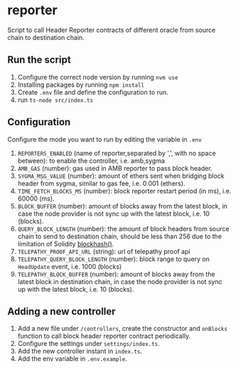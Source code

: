 # reporter

Script to call Header Reporter contracts of different oracle from source chain to destination chain.

## Run the script

1. Configure the correct node version by running `nvm use`
2. Installing packages by running `npm install`
3. Create `.env` file and define the configuration to run.
4. run `ts-node src/index.ts`

## Configuration

Configure the mode you want to run by editing the variable in `.env`

1. `REPORTERS_ENABLED` (name of reporter,separated by ',', with no space between): to enable the controller, i.e.
   amb,sygma
2. `AMB_GAS` (number): gas used in AMB reporter to pass block header.
3. `SYGMA_MSG_VALUE` (number): amount of ethers sent when bridging block header from sygma, similar to gas fee, i.e.
   0.001 (ethers).
4. `TIME_FETCH_BLOCKS_MS` (number): block reporter restart period (in ms), i.e. 60000 (ms).
5. `BLOCK_BUFFER` (number): amount of blocks away from the latest block, in case the node provider is not sync up with
   the latest block, i.e. 10 (blocks).
6. `QUERY_BLOCK_LENGTH` (number): the amount of block headers from source chain to send to destination chain, should be
   less than 256 due to the limitation of Solidity
   [blockhash()](https://docs.soliditylang.org/en/v0.8.21/units-and-global-variables.html#block-and-transaction-properties).
7. `TELEPATHY_PROOF_API_URL` (string): url of telepathy proof api
8. `TELEPATHY_QUERY_BLOCK_LENGTH` (number): block range to query on `HeadUpdate` event, i.e. 1000 (blocks)
9. `TELEPATHY_BLOCK_BUFFER` (number): amount of blocks away from the latest block in destination chain, in case the node
   provider is not sync up with the latest block, i.e. 10 (blocks).

## Adding a new controller

1. Add a new file under `/controllers`, create the constructor and `onBlocks` function to call block header reporter
   contract periodically.
2. Configure the settings under `settings/index.ts`.
3. Add the new controller instant in `index.ts`.
4. Add the env variable in `.env.example`.
